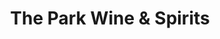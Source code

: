 ---
title: "The Park Wine & Spirits"
url: /broomfield/the-park-wine-und-spirits/
shop: Spirituosen
---